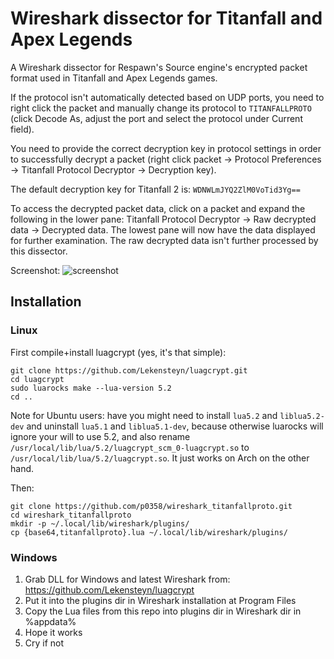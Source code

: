 # Wireshark dissector for Titanfall and Apex Legends

A Wireshark dissector for Respawn's Source engine's encrypted packet format used in Titanfall and Apex Legends games.

If the protocol isn't automatically detected based on UDP ports, you need to right click the packet and manually change its protocol to `TITANFALLPROTO` (click Decode As, adjust the port and select the protocol under Current field).

You need to provide the correct decryption key in protocol settings in order to successfully decrypt a packet (right click packet -> Protocol Preferences -> Titanfall Protocol Decryptor -> Decryption key).

The default decryption key for Titanfall 2 is: `WDNWLmJYQ2ZlM0VoTid3Yg==`

To access the decrypted packet data, click on a packet and expand the following in the lower pane: Titanfall Protocol Decryptor -> Raw decrypted data -> Decrypted data. The lowest pane will now have the data displayed for further examination. The raw decrypted data isn't further processed by this dissector.

Screenshot:
![screenshot](https://user-images.githubusercontent.com/5182588/166333639-010bb529-30f5-4209-937f-a69214ab7bda.png)

## Installation

### Linux

First compile+install luagcrypt (yes, it's that simple):
```
git clone https://github.com/Lekensteyn/luagcrypt.git
cd luagcrypt
sudo luarocks make --lua-version 5.2
cd ..
```
Note for Ubuntu users: have you might need to install `lua5.2` and `liblua5.2-dev` and uninstall `lua5.1` and `liblua5.1-dev`, because otherwise luarocks will ignore your will to use 5.2, and also rename `/usr/local/lib/lua/5.2/luagcrypt_scm_0-luagcrypt.so` to `/usr/local/lib/lua/5.2/luagcrypt.so`. It just works on Arch on the other hand.

Then:
```
git clone https://github.com/p0358/wireshark_titanfallproto.git
cd wireshark_titanfallproto
mkdir -p ~/.local/lib/wireshark/plugins/
cp {base64,titanfallproto}.lua ~/.local/lib/wireshark/plugins/
```

### Windows

1. Grab DLL for Windows and latest Wireshark from: https://github.com/Lekensteyn/luagcrypt
2. Put it into the plugins dir in Wireshark installation at Program Files
3. Copy the Lua files from this repo into plugins dir in Wireshark dir in %appdata%
4. Hope it works
5. Cry if not
